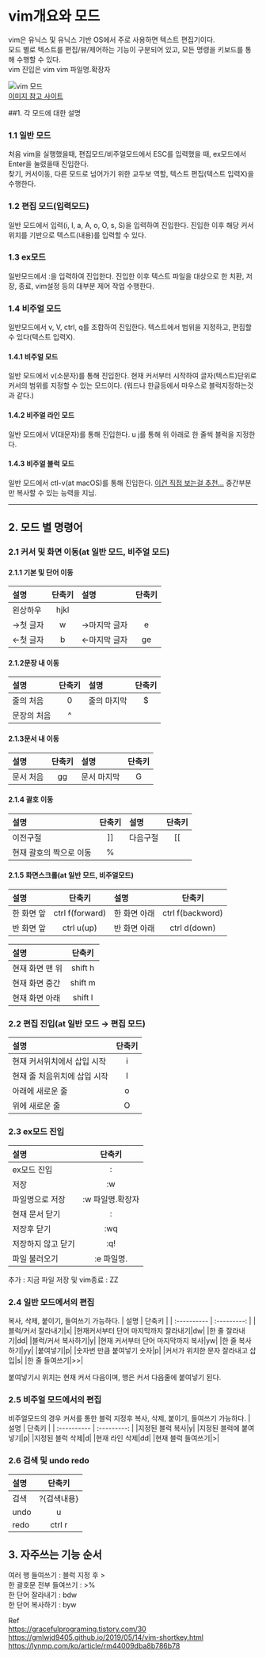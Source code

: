 # vim개요와 모드
vim은 유닉스 및 유닉스 기반 OS에서 주로 사용하면 텍스트 편집기이다.  
모드 별로 텍스트를 편집/뷰/제어하는 기능이 구분되어 있고, 모든 명령을 키보드를 통해 수행할 수 있다.  
vim 진입은 vim vim 파일명.확장자

![vim 모드](https://user-images.githubusercontent.com/75626815/107507073-63700a00-6be2-11eb-954e-2008ec421761.png)  
[이미지 참고 사이트](https://m.blog.naver.com/nfwscho/220351071053)  

##1. 각 모드에 대한 설명  
  
### 1.1 일반 모드
처음 vim을 실행했을때, 편집모드/비주얼모드에서 ESC를 입력했을 때, ex모드에서 Enter을 눌렸을때 진입한다.  
찾기, 커서이동, 다른 모드로 넘어가기 위한 교두보 역할, 텍스트 편집(텍스트 입력X)을 수행한다.
  
### 1.2 편집 모드(입력모드)  
일반 모드에서 입력(i, I, a, A, o, O, s, S)을 입력하여 진입한다.
진입한 이후 해당 커서위치를 기반으로 텍스트(내용)를 입력할 수 있다.
  
### 1.3 ex모드  
일반모드에서 :을 입력하여 진입한다. 
진입한 이후 텍스트 파일을 대상으로 한 치환, 저장, 종료, vim설정 등의 대부분 제어 작업 수행한다.
  
### 1.4 비주얼 모드  
일반모드에서 v, V, ctrl, q를 조합하여 진입한다.
텍스트에서 범위을 지정하고, 편집할 수 있다(텍스트 입력X).
#### 1.4.1 비주얼 모드
일반 모드에서 v(소문자)를 통해 진입한다.
현재 커서부터 시작하여 글자(텍스트)단위로 커서의 범위를 지정할 수 있는 모드이다.
(워드나 한글등에서 마우스로 블럭지정하는것과 같다.)
#### 1.4.2 비주얼 라인 모드
일반 모드에서 V(대문자)를 통해 진입한다.
u j를 통해 위 아래로 한 줄씩 블럭을 지정한다.
#### 1.4.3 비주얼 블럭 모드
일반 모드에서 ctl-v(at macOS)를 통해 진입한다.
[이건 직접 보는걸 추천...](https://m.blog.naver.com/nfwscho/220351071053) 중간부분만 복사할 수 있는 능력을 지님.  
  
***  

## 2. 모드 별 명령어  
### 2.1 커서 및 화면 이동(at 일반 모드, 비주얼 모드)
#### 2.1.1 기본 및 단어 이동  
| 설명 | 단축키 | 설명 | 단축키 |
| :---------- | :---------: | :---------- | :----------: |
|왼상하우| hjkl|||
|→첫 글자 |w| →마지막 글자|e|
|←첫 글자 |b| ←마지막 글자|ge|
#### 2.1.2문장 내 이동  
| 설명 | 단축키 | 설명 | 단축키 |
| :---------- | :---------: | :---------- | :----------: |
|줄의 처음|0|줄의 마지막|$|
|문장의 처음|^||

#### 2.1.3문서 내 이동  
| 설명 | 단축키 | 설명 | 단축키 |
| :---------- | :---------: | :---------- | :----------: |
|문서 처음|gg|문서 마지막|G|  

#### 2.1.4 괄호 이동
| 설명 | 단축키 | 설명 | 단축키 |
| :---------- | :---------: | :---------- | :----------: |
|이전구절|&#93;&#93;|다음구절|&#91;&#91;|  
|현재 괄호의 짝으로 이동|&#37; |||

#### 2.1.5 화면스크롤(at 일반 모드, 비주얼모드)  
| 설명 | 단축키 | 설명 | 단축키 |
| :---------- | :---------: | :---------- | :----------: |
|한 화면 앞|ctrl f(forward)|한 화면 아래|ctrl f(backword)|
|반 화면 앞|ctrl u(up)|반 화면 아래|ctrl d(down)|

| 설명 | 단축키 |
| :---------- | :---------: |
|현재 화면 맨 위 |shift h|
|현재 화면 중간 |shift m|
|현재 화면 아래 |shift l|

### 2.2 편집 진입(at 일반 모드 → 편집 모드)
| 설명 | 단축키 |
| :---------- | :---------: |
|현재 커서위치에서 삽입 시작|i|
|현재 줄 처음위치에 삽입 시작|I|
|아래에 새로운 줄|o|
|위에 새로운 줄|O|

### 2.3 ex모드 진입
| 설명 | 단축키 |
| :---------- | :---------: |
|ex모드 진입|:|
|저장|:w|
|파일명으로 저장|:w 파일명.확장자|
|현재 문서 닫기|:|
|저장후 닫기|:wq|
|저장하지 않고 닫기|:q!|
|파일 불러오기|:e 파일명.|

추가 : 지금 파일 저장 및 vim종료 : ZZ

### 2.4 일반 모드에서의 편집
복사, 삭제, 붙이기, 들여쓰기 가능하다.
| 설명 | 단축키 |
| :---------- | :---------: |
|블럭/커서 잘라내기|x|
|현재커서부터 단어 마지막까지 잘라내기|dw|
|한 줄 잘라내기|dd|
|블럭/커서 복사하기|y|
|현재 커서부터 단어 마지막까지 복사|yw|
|한 줄 복사하기|yy|
|붙여넣기|p|
|숫자번 만큼 붙여넣기 숫자|p|
|커서가 위치한 문자 잘라내고 삽입|s|
|한 줄 들여쓰기|>>|

붙여넣기시 위치는 현재 커서 다음이며, 행은 커서 다음줄에 붙여넣기 된다.

### 2.5 비주얼 모드에서의 편집
비주얼모드의 경우 커서를 통한 블럭 지정후 복사, 삭제, 붙이기, 들여쓰기 가능하다.
| 설명 | 단축키 |
| :---------- | :---------: |
|지정된 블럭 복사|y|
|지정된 블럭에 붙여넣기|p|
|지정된 블럭 삭제|d|
|현재 라인 삭제|dd|
|현재 블럭 들여쓰기|>|

### 2.6 검색 및 undo redo
| 설명 | 단축키 |
| :---------- | :---------: |
|검색|?{검색내용}|
|undo|u|
|redo|ctrl r|

## 3. 자주쓰는 기능 순서
여러 행 들여쓰기 : 블럭 지정 후 >  
한 괄호문 전부 들여쓰기 : >%  
한 단어 잘라내기 : bdw  
한 단어 복사하기 : byw  

Ref  
https://gracefulprograming.tistory.com/30  
https://gmlwjd9405.github.io/2019/05/14/vim-shortkey.html  
https://lynmp.com/ko/article/rm44009dba8b786b78  

